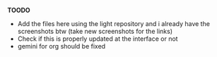 




**TOODO**
- Add the files here using the light repository and i already have the screenshots btw 
(take new screenshots for the links) 
- Check if this is properly updated at the interface or not 
- gemini for org  should be fixed 
